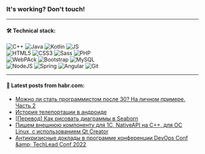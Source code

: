 ### It's working? Don't touch!

---

#### 🛠️ Technical stack:

![C++](https://img.shields.io/badge/C++-informational?logo=c%2B%2B&style=flat&logoColor=white&color=9C033A)
![Java](https://img.shields.io/badge/Java-informational?logo=java&style=flat&logoColor=white&color=007396)
![Kotlin](https://img.shields.io/badge/Kotlin-informational?logo=Kotlin&style=flat&logoColor=white&color=0095D5)
![JS](https://img.shields.io/badge/JS-informational?logo=javaScript&style=flat&logoColor=black&color=F7Df1E) <br>
![HTML5](https://img.shields.io/badge/HTML5-informational?logo=html5&style=flat&logoColor=white&color=E34F26)
![CSS3](https://img.shields.io/badge/CSS3-informational?logo=css3&style=flat&logoColor=white&color=157286)
![Sass](https://img.shields.io/badge/Saas-informational?logo=sass&style=flat&logoColor=white&color=hotpink)
![PHP](https://img.shields.io/badge/PHP-informational?logo=php&style=flat&logoColor=white&color=777BB4) <br>
![WebPAck](https://img.shields.io/badge/WebPack-informational?logo=webPack&style=flat&logoColor=white&color=FF6F00)
![Bootstrap](https://img.shields.io/badge/Bootstrap-informational?logo=Bootstrap&style=flat&logoColor=white&color=7952B3)
![MySQL](https://img.shields.io/badge/MySQL-informational?logo=MySQL&style=flat&logoColor=white&color=00f) <br>
![NodeJS](https://img.shields.io/badge/NodeJS-informational?logo=node.js&style=flat&logoColor=white&color=43853D)
![Spring](https://img.shields.io/badge/Spring-informational?logo=Spring&style=flat&logoColor=white&color=0A9EDC)
![Angular](https://img.shields.io/badge/Vue-informational?logo=vue.js&style=flat&logoColor=white&color=red)
![Git](https://img.shields.io/badge/Git-informational?logo=git&style=flat&logoColor=white&color=darkorange)

___

#### 💬 Latest posts from habr.com:

<!-- BLOG-POST-LIST:START -->
- [Можно ли стать программистом после 30? На личном примере. Часть 2](https://habr.com/ru/post/666748/?utm_source=habrahabr&utm_medium=rss&utm_campaign=666748)
- [История телепортации в андроиде](https://habr.com/ru/post/666742/?utm_source=habrahabr&utm_medium=rss&utm_campaign=666742)
- [[Перевод] Как рисовать диаграммы в Seaborn](https://habr.com/ru/post/664756/?utm_source=habrahabr&utm_medium=rss&utm_campaign=664756)
- [Пишем внешнюю компоненту для 1С, NativeAPI на С++, для ОС Linux, с использованием Qt Creator](https://habr.com/ru/post/666718/?utm_source=habrahabr&utm_medium=rss&utm_campaign=666718)
- [Антикризисные доклады в программе конференции DevOps Conf &amp;amp; TechLead Conf 2022](https://habr.com/ru/post/666702/?utm_source=habrahabr&utm_medium=rss&utm_campaign=666702)
<!-- BLOG-POST-LIST:END -->
